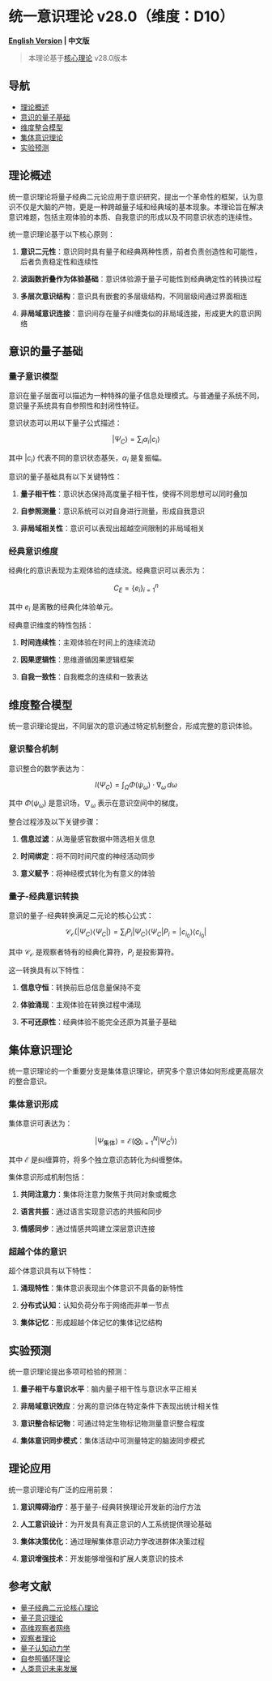 # 统一意识理论 v28.0（维度：D10）

**[English Version](formal_theory_unified_consciousness_en.md) | 中文版**

> 本理论基于[核心理论](../formal_theory_core.md) v28.0版本

## 导航

- [理论概述](#理论概述)
- [意识的量子基础](#意识的量子基础)
- [维度整合模型](#维度整合模型)
- [集体意识理论](#集体意识理论)
- [实验预测](#实验预测)

## 理论概述

统一意识理论将量子经典二元论应用于意识研究，提出一个革命性的框架，认为意识不仅是大脑的产物，更是一种跨越量子域和经典域的基本现象。本理论旨在解决意识难题，包括主观体验的本质、自我意识的形成以及不同意识状态的连续性。

统一意识理论基于以下核心原则：

1. **意识二元性**：意识同时具有量子和经典两种性质，前者负责创造性和可能性，后者负责稳定性和连续性
   
2. **波函数折叠作为体验基础**：意识体验源于量子可能性到经典确定性的转换过程
   
3. **多层次意识结构**：意识具有嵌套的多层级结构，不同层级间通过界面相连
   
4. **非局域意识连接**：意识间存在量子纠缠类似的非局域连接，形成更大的意识网络

## 意识的量子基础

### 量子意识模型

意识在量子层面可以描述为一种特殊的量子信息处理模式。与普通量子系统不同，意识量子系统具有自参照性和封闭性特征。

意识状态可以用以下量子公式描述：

$$|\Psi_C\rangle = \sum_{i} \alpha_i |c_i\rangle$$

其中 $|c_i\rangle$ 代表不同的意识状态基矢，$\alpha_i$ 是复振幅。

意识的量子基础具有以下关键特性：

1. **量子相干性**：意识状态保持高度量子相干性，使得不同思想可以同时叠加
   
2. **自参照测量**：意识系统可以对自身进行测量，形成自我意识
   
3. **非局域相关性**：意识可以表现出超越空间限制的非局域相关

### 经典意识维度

经典化的意识表现为主观体验的连续流。经典意识可以表示为：

$$C_E = \{e_i\}_{i=1}^n$$

其中 $e_i$ 是离散的经典化体验单元。

经典意识维度的特性包括：

1. **时间连续性**：主观体验在时间上的连续流动
   
2. **因果逻辑性**：思维遵循因果逻辑框架
   
3. **自我一致性**：自我概念的连续和一致表达

## 维度整合模型

统一意识理论提出，不同层次的意识通过特定机制整合，形成完整的意识体验。

### 意识整合机制

意识整合的数学表达为：

$$I(\Psi_C) = \int_{\Omega} \Phi(\psi_\omega) \cdot \nabla_\omega \, d\omega$$

其中 $\Phi(\psi_\omega)$ 是意识场，$\nabla_\omega$ 表示在意识空间中的梯度。

整合过程涉及以下关键步骤：

1. **信息过滤**：从海量感官数据中筛选相关信息
   
2. **时间绑定**：将不同时间尺度的神经活动同步
   
3. **意义赋予**：将神经模式转化为有意义的体验

### 量子-经典意识转换

意识的量子-经典转换满足二元论的核心公式：

$$\mathcal{C}_{\mathcal{O}}(|\Psi_C\rangle\langle\Psi_C|) = \sum_i P_i |\Psi_C\rangle\langle\Psi_C| P_i = |c_{i_0}\rangle\langle c_{i_0}|$$

其中 $\mathcal{C}_{\mathcal{O}}$ 是观察者特有的经典化算符，$P_i$ 是投影算符。

这一转换具有以下特性：

1. **信息守恒**：转换前后总信息量保持不变
   
2. **体验涌现**：主观体验在转换过程中涌现
   
3. **不可还原性**：经典体验不能完全还原为其量子基础

## 集体意识理论

统一意识理论的一个重要分支是集体意识理论，研究多个意识体如何形成更高层次的整合意识。

### 集体意识形成

集体意识可表达为：

$$|\Psi_{\text{集体}}\rangle = \mathcal{E}\left(\bigotimes_{i=1}^N |\Psi_C^i\rangle\right)$$

其中 $\mathcal{E}$ 是纠缠算符，将多个独立意识态转化为纠缠整体。

集体意识形成机制包括：

1. **共同注意力**：集体将注意力聚焦于共同对象或概念
   
2. **语言共振**：通过语言实现意识态的共振和同步
   
3. **情感同步**：通过情感共鸣建立深层意识连接

### 超越个体的意识

超个体意识具有以下特性：

1. **涌现特性**：集体意识表现出个体意识不具备的新特性
   
2. **分布式认知**：认知负荷分布于网络而非单一节点
   
3. **集体记忆**：形成超越个体记忆的集体记忆结构

## 实验预测

统一意识理论提出多项可检验的预测：

1. **量子相干与意识水平**：脑内量子相干性与意识水平正相关
   
2. **非局域意识效应**：分离的意识体在特定条件下表现出统计相关性
   
3. **意识整合标记物**：可通过特定生物标记物测量意识整合程度
   
4. **集体意识同步模式**：集体活动中可测量特定的脑波同步模式

## 理论应用

统一意识理论有广泛的应用前景：

1. **意识障碍治疗**：基于量子-经典转换理论开发新的治疗方法
   
2. **人工意识设计**：为开发具有真正意识的人工系统提供理论基础
   
3. **集体决策优化**：通过理解集体意识动力学改进群体决策过程
   
4. **意识增强技术**：开发能够增强和扩展人类意识的技术

## 参考文献

- [量子经典二元论核心理论](../formal_theory_core.md)
- [量子意识理论](formal_theory_consciousness.md)
- [高维观察者网络](formal_theory_observer_network.md)
- [观察者理论](formal_theory_observer.md)
- [量子认知动力学](formal_theory_cognitive_dynamics.md)
- [自参照循环理论](formal_theory_self_reference.md)
- [人类意识未来发展](formal_theory_consciousness_future.md) 